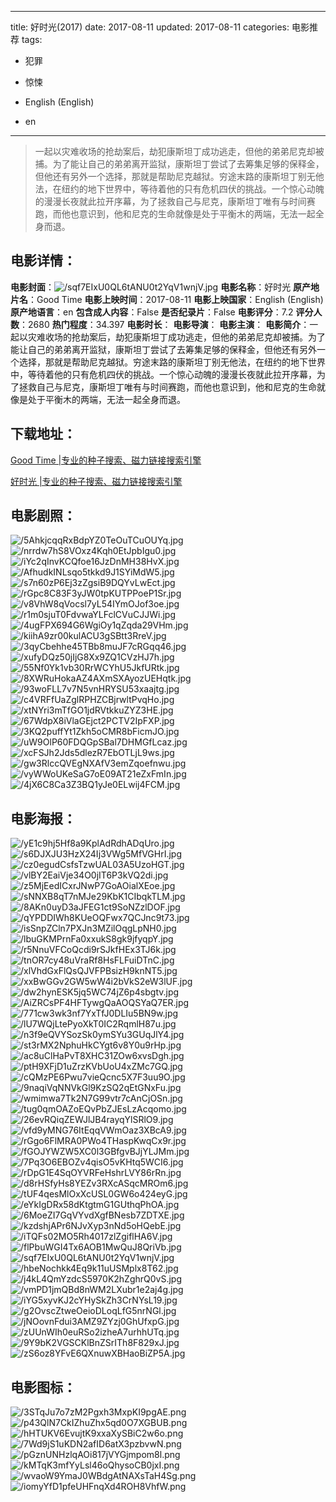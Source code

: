 
---
title: 好时光(2017)
date: 2017-08-11
updated: 2017-08-11
categories: 电影推荐
tags:
- 犯罪
- 惊悚

- English (English)
- en
---


> 一起以灾难收场的抢劫案后，劫犯康斯坦丁成功逃走，但他的弟弟尼克却被捕。为了能让自己的弟弟离开监狱，康斯坦丁尝试了去筹集足够的保释金，但他还有另外一个选择，那就是帮助尼克越狱。穷途末路的康斯坦丁别无他法，在纽约的地下世界中，等待着他的只有危机四伏的挑战。一个惊心动魄的漫漫长夜就此拉开序幕，为了拯救自己与尼克，康斯坦丁唯有与时间赛跑，而他也意识到，他和尼克的生命就像是处于平衡木的两端，无法一起全身而退。

## **电影详情**：

**电影封面**：<img src="https://image.tmdb.org/t/p/w200/sqf7EIxU0QL6tANU0t2YqV1wnjV.jpg" alt="/sqf7EIxU0QL6tANU0t2YqV1wnjV.jpg" title="/sqf7EIxU0QL6tANU0t2YqV1wnjV.jpg">
**电影名称**：好时光
**原产地片名**：Good Time
**电影上映时间**：2017-08-11
**电影上映国家**：English (English)
**原产地语言**：en
**包含成人内容**：False
**是否纪录片**：False
**电影评分**：7.2
**评分人数**：2680
**热门程度**：34.397
**电影时长**：
**电影导演**：
**电影主演**：
**电影简介**：一起以灾难收场的抢劫案后，劫犯康斯坦丁成功逃走，但他的弟弟尼克却被捕。为了能让自己的弟弟离开监狱，康斯坦丁尝试了去筹集足够的保释金，但他还有另外一个选择，那就是帮助尼克越狱。穷途末路的康斯坦丁别无他法，在纽约的地下世界中，等待着他的只有危机四伏的挑战。一个惊心动魄的漫漫长夜就此拉开序幕，为了拯救自己与尼克，康斯坦丁唯有与时间赛跑，而他也意识到，他和尼克的生命就像是处于平衡木的两端，无法一起全身而退。

## **下载地址**：
[Good Time |专业的种子搜索、磁力链接搜索引擎](https://movie.amd794.com:2083/?search=Good%20Time&ordering=&mode=match_phrase&page_size=10&page=1)

[好时光 |专业的种子搜索、磁力链接搜索引擎](https://movie.amd794.com:2083/?search=%E5%A5%BD%E6%97%B6%E5%85%89&ordering=&mode=match_phrase&page_size=10&page=1)
 

## **电影剧照**：
<img src="https://image.tmdb.org/t/p/original/5AhkjcqqRxBdpYZ0TeOuTCuOUYq.jpg" alt="/5AhkjcqqRxBdpYZ0TeOuTCuOUYq.jpg" title="/5AhkjcqqRxBdpYZ0TeOuTCuOUYq.jpg"><img src="https://image.tmdb.org/t/p/original/nrrdw7hS8VOxz4Kqh0EtJpbIgu0.jpg" alt="/nrrdw7hS8VOxz4Kqh0EtJpbIgu0.jpg" title="/nrrdw7hS8VOxz4Kqh0EtJpbIgu0.jpg"><img src="https://image.tmdb.org/t/p/original/iYc2qInvKCQfoe16JzDnMH38HvX.jpg" alt="/iYc2qInvKCQfoe16JzDnMH38HvX.jpg" title="/iYc2qInvKCQfoe16JzDnMH38HvX.jpg"><img src="https://image.tmdb.org/t/p/original/AfhudkINLsqo5tkkd9J1SYiMdW5.jpg" alt="/AfhudkINLsqo5tkkd9J1SYiMdW5.jpg" title="/AfhudkINLsqo5tkkd9J1SYiMdW5.jpg"><img src="https://image.tmdb.org/t/p/original/s7n60zP6Ej3zZgsiB9DQYvLwEct.jpg" alt="/s7n60zP6Ej3zZgsiB9DQYvLwEct.jpg" title="/s7n60zP6Ej3zZgsiB9DQYvLwEct.jpg"><img src="https://image.tmdb.org/t/p/original/rGpc8C83F3yJW0tpKUTPPoeP1Sr.jpg" alt="/rGpc8C83F3yJW0tpKUTPPoeP1Sr.jpg" title="/rGpc8C83F3yJW0tpKUTPPoeP1Sr.jpg"><img src="https://image.tmdb.org/t/p/original/v8VhW8qVocsl7yL54IYmOJof3oe.jpg" alt="/v8VhW8qVocsl7yL54IYmOJof3oe.jpg" title="/v8VhW8qVocsl7yL54IYmOJof3oe.jpg"><img src="https://image.tmdb.org/t/p/original/r1m0sjuT0FdvwaYLFclCVuCJJWi.jpg" alt="/r1m0sjuT0FdvwaYLFclCVuCJJWi.jpg" title="/r1m0sjuT0FdvwaYLFclCVuCJJWi.jpg"><img src="https://image.tmdb.org/t/p/original/4ugFPX694G6WgiOy1qZqda29VHm.jpg" alt="/4ugFPX694G6WgiOy1qZqda29VHm.jpg" title="/4ugFPX694G6WgiOy1qZqda29VHm.jpg"><img src="https://image.tmdb.org/t/p/original/kiihA9zr00kulACU3gSBtt3RreV.jpg" alt="/kiihA9zr00kulACU3gSBtt3RreV.jpg" title="/kiihA9zr00kulACU3gSBtt3RreV.jpg"><img src="https://image.tmdb.org/t/p/original/3qyCbehhe45TBb8muJF7cRGqq46.jpg" alt="/3qyCbehhe45TBb8muJF7cRGqq46.jpg" title="/3qyCbehhe45TBb8muJF7cRGqq46.jpg"><img src="https://image.tmdb.org/t/p/original/xufyDQz50jIjG8Xx9ZQ1CVzHJ7h.jpg" alt="/xufyDQz50jIjG8Xx9ZQ1CVzHJ7h.jpg" title="/xufyDQz50jIjG8Xx9ZQ1CVzHJ7h.jpg"><img src="https://image.tmdb.org/t/p/original/55Nf0Yk1vb30RrWCYhU5JkfURtk.jpg" alt="/55Nf0Yk1vb30RrWCYhU5JkfURtk.jpg" title="/55Nf0Yk1vb30RrWCYhU5JkfURtk.jpg"><img src="https://image.tmdb.org/t/p/original/8XWRuHokaAZ4AXmSXAyozUEHqtk.jpg" alt="/8XWRuHokaAZ4AXmSXAyozUEHqtk.jpg" title="/8XWRuHokaAZ4AXmSXAyozUEHqtk.jpg"><img src="https://image.tmdb.org/t/p/original/93woFLL7v7N5vnHRYSU53xaajtg.jpg" alt="/93woFLL7v7N5vnHRYSU53xaajtg.jpg" title="/93woFLL7v7N5vnHRYSU53xaajtg.jpg"><img src="https://image.tmdb.org/t/p/original/c4VRFfUaZglRPHZCBjrwltPvqHo.jpg" alt="/c4VRFfUaZglRPHZCBjrwltPvqHo.jpg" title="/c4VRFfUaZglRPHZCBjrwltPvqHo.jpg"><img src="https://image.tmdb.org/t/p/original/xtNYri3mTfGO1jdRVtkkuZYZ3HE.jpg" alt="/xtNYri3mTfGO1jdRVtkkuZYZ3HE.jpg" title="/xtNYri3mTfGO1jdRVtkkuZYZ3HE.jpg"><img src="https://image.tmdb.org/t/p/original/67WdpX8iVlaGEjct2PCTV2IpFXP.jpg" alt="/67WdpX8iVlaGEjct2PCTV2IpFXP.jpg" title="/67WdpX8iVlaGEjct2PCTV2IpFXP.jpg"><img src="https://image.tmdb.org/t/p/original/3KQ2puffYt1Zkh5oCMR8bFicmJO.jpg" alt="/3KQ2puffYt1Zkh5oCMR8bFicmJO.jpg" title="/3KQ2puffYt1Zkh5oCMR8bFicmJO.jpg"><img src="https://image.tmdb.org/t/p/original/uW9OlP60FDQGpSBal7DHMGfLcaz.jpg" alt="/uW9OlP60FDQGpSBal7DHMGfLcaz.jpg" title="/uW9OlP60FDQGpSBal7DHMGfLcaz.jpg"><img src="https://image.tmdb.org/t/p/original/xcFSJh2Jds5dlezR7EbOTLjL9ws.jpg" alt="/xcFSJh2Jds5dlezR7EbOTLjL9ws.jpg" title="/xcFSJh2Jds5dlezR7EbOTLjL9ws.jpg"><img src="https://image.tmdb.org/t/p/original/gw3RlccQVEgNXAfV3emZqoefnwu.jpg" alt="/gw3RlccQVEgNXAfV3emZqoefnwu.jpg" title="/gw3RlccQVEgNXAfV3emZqoefnwu.jpg"><img src="https://image.tmdb.org/t/p/original/vyWWoUKeSaG7oE09AT21eZxFmIn.jpg" alt="/vyWWoUKeSaG7oE09AT21eZxFmIn.jpg" title="/vyWWoUKeSaG7oE09AT21eZxFmIn.jpg"><img src="https://image.tmdb.org/t/p/original/4jX6C8Ca3Z3BQ1yJe0ELwij4FCM.jpg" alt="/4jX6C8Ca3Z3BQ1yJe0ELwij4FCM.jpg" title="/4jX6C8Ca3Z3BQ1yJe0ELwij4FCM.jpg">

## **电影海报**：
<img src="https://image.tmdb.org/t/p/original/yE1c9hj5Hf8a9KplAdRdhADqUro.jpg" alt="/yE1c9hj5Hf8a9KplAdRdhADqUro.jpg" title="/yE1c9hj5Hf8a9KplAdRdhADqUro.jpg"><img src="https://image.tmdb.org/t/p/original/s6DJXJU3HzX24Ij3VWg5MfVGHrI.jpg" alt="/s6DJXJU3HzX24Ij3VWg5MfVGHrI.jpg" title="/s6DJXJU3HzX24Ij3VWg5MfVGHrI.jpg"><img src="https://image.tmdb.org/t/p/original/cz0egudCsfsTzwUAL03A5UzoHGT.jpg" alt="/cz0egudCsfsTzwUAL03A5UzoHGT.jpg" title="/cz0egudCsfsTzwUAL03A5UzoHGT.jpg"><img src="https://image.tmdb.org/t/p/original/vlBY2EaiVje34O0jIT6P3kVQ2di.jpg" alt="/vlBY2EaiVje34O0jIT6P3kVQ2di.jpg" title="/vlBY2EaiVje34O0jIT6P3kVQ2di.jpg"><img src="https://image.tmdb.org/t/p/original/z5MjEedICxrJNwP7GoAOialXEoe.jpg" alt="/z5MjEedICxrJNwP7GoAOialXEoe.jpg" title="/z5MjEedICxrJNwP7GoAOialXEoe.jpg"><img src="https://image.tmdb.org/t/p/original/sNNXB8qT7nMJe29KbK1CIbqkTLM.jpg" alt="/sNNXB8qT7nMJe29KbK1CIbqkTLM.jpg" title="/sNNXB8qT7nMJe29KbK1CIbqkTLM.jpg"><img src="https://image.tmdb.org/t/p/original/8AKn0uyD3aJFEG1ct9SoNZzlDOF.jpg" alt="/8AKn0uyD3aJFEG1ct9SoNZzlDOF.jpg" title="/8AKn0uyD3aJFEG1ct9SoNZzlDOF.jpg"><img src="https://image.tmdb.org/t/p/original/qYPDDIWh8KUeOQFwx7QCJnc9t73.jpg" alt="/qYPDDIWh8KUeOQFwx7QCJnc9t73.jpg" title="/qYPDDIWh8KUeOQFwx7QCJnc9t73.jpg"><img src="https://image.tmdb.org/t/p/original/isSnpZCln7PXJn3MZilOqgLpNH0.jpg" alt="/isSnpZCln7PXJn3MZilOqgLpNH0.jpg" title="/isSnpZCln7PXJn3MZilOqgLpNH0.jpg"><img src="https://image.tmdb.org/t/p/original/lbuGKMPrnFa0xxukS8gk9jfyqpY.jpg" alt="/lbuGKMPrnFa0xxukS8gk9jfyqpY.jpg" title="/lbuGKMPrnFa0xxukS8gk9jfyqpY.jpg"><img src="https://image.tmdb.org/t/p/original/r5NnuVFCoQcdi9rSJkfHEx3TJ6k.jpg" alt="/r5NnuVFCoQcdi9rSJkfHEx3TJ6k.jpg" title="/r5NnuVFCoQcdi9rSJkfHEx3TJ6k.jpg"><img src="https://image.tmdb.org/t/p/original/tnOR7cy48uVraRf8HsFLFuiDTnC.jpg" alt="/tnOR7cy48uVraRf8HsFLFuiDTnC.jpg" title="/tnOR7cy48uVraRf8HsFLFuiDTnC.jpg"><img src="https://image.tmdb.org/t/p/original/xlVhdGxFlQsQJVFPBsizH9knNT5.jpg" alt="/xlVhdGxFlQsQJVFPBsizH9knNT5.jpg" title="/xlVhdGxFlQsQJVFPBsizH9knNT5.jpg"><img src="https://image.tmdb.org/t/p/original/xxBwGGv2GW5wW4i2bVkS2eW3lUF.jpg" alt="/xxBwGGv2GW5wW4i2bVkS2eW3lUF.jpg" title="/xxBwGGv2GW5wW4i2bVkS2eW3lUF.jpg"><img src="https://image.tmdb.org/t/p/original/dw2hynESK5jq5WC74jZ6p4sbgtv.jpg" alt="/dw2hynESK5jq5WC74jZ6p4sbgtv.jpg" title="/dw2hynESK5jq5WC74jZ6p4sbgtv.jpg"><img src="https://image.tmdb.org/t/p/original/AiZRCsPF4HFTywgQaAOQSYaQ7ER.jpg" alt="/AiZRCsPF4HFTywgQaAOQSYaQ7ER.jpg" title="/AiZRCsPF4HFTywgQaAOQSYaQ7ER.jpg"><img src="https://image.tmdb.org/t/p/original/771cw3wk3nf7YxTfJ0DLIu5BN9w.jpg" alt="/771cw3wk3nf7YxTfJ0DLIu5BN9w.jpg" title="/771cw3wk3nf7YxTfJ0DLIu5BN9w.jpg"><img src="https://image.tmdb.org/t/p/original/lU7WQjLtePyoXkT0IC2RqmlH87u.jpg" alt="/lU7WQjLtePyoXkT0IC2RqmlH87u.jpg" title="/lU7WQjLtePyoXkT0IC2RqmlH87u.jpg"><img src="https://image.tmdb.org/t/p/original/n3f9eQVYSozSk0ymSYu3GUqJlY4.jpg" alt="/n3f9eQVYSozSk0ymSYu3GUqJlY4.jpg" title="/n3f9eQVYSozSk0ymSYu3GUqJlY4.jpg"><img src="https://image.tmdb.org/t/p/original/st3rMX2NphuHkCYgt6v8Y0u9rHp.jpg" alt="/st3rMX2NphuHkCYgt6v8Y0u9rHp.jpg" title="/st3rMX2NphuHkCYgt6v8Y0u9rHp.jpg"><img src="https://image.tmdb.org/t/p/original/ac8uClHaPvT8XHC31ZOw6xvsDgh.jpg" alt="/ac8uClHaPvT8XHC31ZOw6xvsDgh.jpg" title="/ac8uClHaPvT8XHC31ZOw6xvsDgh.jpg"><img src="https://image.tmdb.org/t/p/original/ptH9XFjD1uZrzKVbUoU4xZMc7GQ.jpg" alt="/ptH9XFjD1uZrzKVbUoU4xZMc7GQ.jpg" title="/ptH9XFjD1uZrzKVbUoU4xZMc7GQ.jpg"><img src="https://image.tmdb.org/t/p/original/cQMzPE6Pwu7vieQcnc5X7F3uu9O.jpg" alt="/cQMzPE6Pwu7vieQcnc5X7F3uu9O.jpg" title="/cQMzPE6Pwu7vieQcnc5X7F3uu9O.jpg"><img src="https://image.tmdb.org/t/p/original/9naqiVqNNVkGl9KzSQ2qEtGNxFu.jpg" alt="/9naqiVqNNVkGl9KzSQ2qEtGNxFu.jpg" title="/9naqiVqNNVkGl9KzSQ2qEtGNxFu.jpg"><img src="https://image.tmdb.org/t/p/original/wmimwa7Tk2N7G99vtr7cAnCjOSn.jpg" alt="/wmimwa7Tk2N7G99vtr7cAnCjOSn.jpg" title="/wmimwa7Tk2N7G99vtr7cAnCjOSn.jpg"><img src="https://image.tmdb.org/t/p/original/tug0qmOAZoEQvPbZJEsLzAcqomo.jpg" alt="/tug0qmOAZoEQvPbZJEsLzAcqomo.jpg" title="/tug0qmOAZoEQvPbZJEsLzAcqomo.jpg"><img src="https://image.tmdb.org/t/p/original/26evRQiqZEWJlJB4rayqYlSRlO9.jpg" alt="/26evRQiqZEWJlJB4rayqYlSRlO9.jpg" title="/26evRQiqZEWJlJB4rayqYlSRlO9.jpg"><img src="https://image.tmdb.org/t/p/original/vfd9yMNG76ItEqqVWmOaz3XBcA9.jpg" alt="/vfd9yMNG76ItEqqVWmOaz3XBcA9.jpg" title="/vfd9yMNG76ItEqqVWmOaz3XBcA9.jpg"><img src="https://image.tmdb.org/t/p/original/rGgo6FlMRA0PWo4THaspKwqCx9r.jpg" alt="/rGgo6FlMRA0PWo4THaspKwqCx9r.jpg" title="/rGgo6FlMRA0PWo4THaspKwqCx9r.jpg"><img src="https://image.tmdb.org/t/p/original/fGOJYWZW5XC0l3GBfgvBJjYLJMm.jpg" alt="/fGOJYWZW5XC0l3GBfgvBJjYLJMm.jpg" title="/fGOJYWZW5XC0l3GBfgvBJjYLJMm.jpg"><img src="https://image.tmdb.org/t/p/original/7Pq3O6EBOZv4qisO5vKHtq5WCI6.jpg" alt="/7Pq3O6EBOZv4qisO5vKHtq5WCI6.jpg" title="/7Pq3O6EBOZv4qisO5vKHtq5WCI6.jpg"><img src="https://image.tmdb.org/t/p/original/rDpG1E4SqOYVRFeHshrLVY86rRn.jpg" alt="/rDpG1E4SqOYVRFeHshrLVY86rRn.jpg" title="/rDpG1E4SqOYVRFeHshrLVY86rRn.jpg"><img src="https://image.tmdb.org/t/p/original/d8rHSfyHs8YEZv3RXcASqcMROm6.jpg" alt="/d8rHSfyHs8YEZv3RXcASqcMROm6.jpg" title="/d8rHSfyHs8YEZv3RXcASqcMROm6.jpg"><img src="https://image.tmdb.org/t/p/original/tUF4qesMlOxXcUSL0GW6o424eyG.jpg" alt="/tUF4qesMlOxXcUSL0GW6o424eyG.jpg" title="/tUF4qesMlOxXcUSL0GW6o424eyG.jpg"><img src="https://image.tmdb.org/t/p/original/eYkIgDRx58dKtgtmG1GUthqPhOA.jpg" alt="/eYkIgDRx58dKtgtmG1GUthqPhOA.jpg" title="/eYkIgDRx58dKtgtmG1GUthqPhOA.jpg"><img src="https://image.tmdb.org/t/p/original/6MoeZI7GqVYvdXgfBNesb7ZDTXE.jpg" alt="/6MoeZI7GqVYvdXgfBNesb7ZDTXE.jpg" title="/6MoeZI7GqVYvdXgfBNesb7ZDTXE.jpg"><img src="https://image.tmdb.org/t/p/original/kzdshjAPr6NJvXyp3nNd5oHQebE.jpg" alt="/kzdshjAPr6NJvXyp3nNd5oHQebE.jpg" title="/kzdshjAPr6NJvXyp3nNd5oHQebE.jpg"><img src="https://image.tmdb.org/t/p/original/iTQFs02MO5Rh4017zlZgiflHA6V.jpg" alt="/iTQFs02MO5Rh4017zlZgiflHA6V.jpg" title="/iTQFs02MO5Rh4017zlZgiflHA6V.jpg"><img src="https://image.tmdb.org/t/p/original/flPbuWGI4Tx6AOB1MwQuJ8QriVb.jpg" alt="/flPbuWGI4Tx6AOB1MwQuJ8QriVb.jpg" title="/flPbuWGI4Tx6AOB1MwQuJ8QriVb.jpg"><img src="https://image.tmdb.org/t/p/original/sqf7EIxU0QL6tANU0t2YqV1wnjV.jpg" alt="/sqf7EIxU0QL6tANU0t2YqV1wnjV.jpg" title="/sqf7EIxU0QL6tANU0t2YqV1wnjV.jpg"><img src="https://image.tmdb.org/t/p/original/hbeNochkk4Eq9k11uUSMplx8T62.jpg" alt="/hbeNochkk4Eq9k11uUSMplx8T62.jpg" title="/hbeNochkk4Eq9k11uUSMplx8T62.jpg"><img src="https://image.tmdb.org/t/p/original/j4kL4QmYzdcS5970K2hZghrQ0vS.jpg" alt="/j4kL4QmYzdcS5970K2hZghrQ0vS.jpg" title="/j4kL4QmYzdcS5970K2hZghrQ0vS.jpg"><img src="https://image.tmdb.org/t/p/original/vmPD1jmQBd8nWM2LXubr1e2aj4g.jpg" alt="/vmPD1jmQBd8nWM2LXubr1e2aj4g.jpg" title="/vmPD1jmQBd8nWM2LXubr1e2aj4g.jpg"><img src="https://image.tmdb.org/t/p/original/iYG5xyvKJ2cYHySkZh3CrNYsL19.jpg" alt="/iYG5xyvKJ2cYHySkZh3CrNYsL19.jpg" title="/iYG5xyvKJ2cYHySkZh3CrNYsL19.jpg"><img src="https://image.tmdb.org/t/p/original/g2OvscZtweOeioDLoqLfG5nrNGl.jpg" alt="/g2OvscZtweOeioDLoqLfG5nrNGl.jpg" title="/g2OvscZtweOeioDLoqLfG5nrNGl.jpg"><img src="https://image.tmdb.org/t/p/original/jNOovnFdui3AMZ9ZYzj0GhUfxpG.jpg" alt="/jNOovnFdui3AMZ9ZYzj0GhUfxpG.jpg" title="/jNOovnFdui3AMZ9ZYzj0GhUfxpG.jpg"><img src="https://image.tmdb.org/t/p/original/zUUnWIh0euRSo2izheA7urhhUTq.jpg" alt="/zUUnWIh0euRSo2izheA7urhhUTq.jpg" title="/zUUnWIh0euRSo2izheA7urhhUTq.jpg"><img src="https://image.tmdb.org/t/p/original/9Y9bK2VGSCKlBnZSrITh8F829xJ.jpg" alt="/9Y9bK2VGSCKlBnZSrITh8F829xJ.jpg" title="/9Y9bK2VGSCKlBnZSrITh8F829xJ.jpg"><img src="https://image.tmdb.org/t/p/original/zS6oz8YFvE6QXnuwXBHaoBiZP5A.jpg" alt="/zS6oz8YFvE6QXnuwXBHaoBiZP5A.jpg" title="/zS6oz8YFvE6QXnuwXBHaoBiZP5A.jpg">

## **电影图标**：
<img src="https://image.tmdb.org/t/p/original/3STqJu7o7zM2Pgxh3MxpKI9pgAE.png" alt="/3STqJu7o7zM2Pgxh3MxpKI9pgAE.png" title="/3STqJu7o7zM2Pgxh3MxpKI9pgAE.png"><img src="https://image.tmdb.org/t/p/original/p43QlN7CkIZhuZhx5qd0O7XGBUB.png" alt="/p43QlN7CkIZhuZhx5qd0O7XGBUB.png" title="/p43QlN7CkIZhuZhx5qd0O7XGBUB.png"><img src="https://image.tmdb.org/t/p/original/hHTUKV6EvujtK9xxaXySBiC2w6o.png" alt="/hHTUKV6EvujtK9xxaXySBiC2w6o.png" title="/hHTUKV6EvujtK9xxaXySBiC2w6o.png"><img src="https://image.tmdb.org/t/p/original/7Wd9jS1uKDN2afID6atX3pzbvwN.png" alt="/7Wd9jS1uKDN2afID6atX3pzbvwN.png" title="/7Wd9jS1uKDN2afID6atX3pzbvwN.png"><img src="https://image.tmdb.org/t/p/original/pGznUNHzlqAOi817jVYGjmpom8l.png" alt="/pGznUNHzlqAOi817jVYGjmpom8l.png" title="/pGznUNHzlqAOi817jVYGjmpom8l.png"><img src="https://image.tmdb.org/t/p/original/kMTqK3mfYyLsl46oQhysoCB0jxI.png" alt="/kMTqK3mfYyLsl46oQhysoCB0jxI.png" title="/kMTqK3mfYyLsl46oQhysoCB0jxI.png"><img src="https://image.tmdb.org/t/p/original/wvaoW9YmaJ0WBdgAtNAXsTaH4Sg.png" alt="/wvaoW9YmaJ0WBdgAtNAXsTaH4Sg.png" title="/wvaoW9YmaJ0WBdgAtNAXsTaH4Sg.png"><img src="https://image.tmdb.org/t/p/original/iomyYfD1pfeUHFnqXd4ROH8VhfW.png" alt="/iomyYfD1pfeUHFnqXd4ROH8VhfW.png" title="/iomyYfD1pfeUHFnqXd4ROH8VhfW.png">
